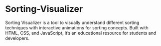 # Sorting-Visualizer
Sorting Visualizer is a tool to visually understand different sorting techniques with interactive animations for sorting concepts. Built with HTML, CSS, and JavaScript, it’s an educational resource for students and developers.
